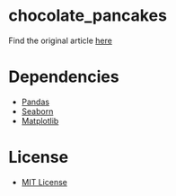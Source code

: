 # chocolate_pancakes
Find the original article [here](https://www.mikioharman.com/2019-09-28-funding/)

# Dependencies
- [Pandas](https://pandas.pydata.org/pandas-docs/stable/)
- [Seaborn](https://seaborn.pydata.org/)
- [Matplotlib](https://matplotlib.org/contents.html)

# License
- [MIT License](https://opensource.org/licenses/MIT)
